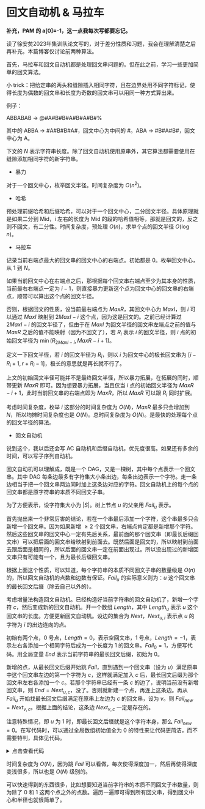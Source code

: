 # 回文自动机 & 马拉车

**补充，PAM 的 a[0]=-1，这一点我每次写都要忘记。**

读了徐安矣2023年集训队论文写的，对于差分性质和习题，我会在理解清楚之后再补充。本篇博客仅讨论前两种算法。

首先，马拉车和回文自动机都是处理回文串问题的。但在此之前，学习一些更加简单的回文算法。

小 trick：把给定串的两头和缝隙插入相同字符，且在边界处用不同字符标记，使得长度为偶数的回文串和长度为奇数的回文串可以用同一种方式算出来。

例子：

ABBABAB $\to$ @#A#B#B#A#B#A#B#%

其中的 ABBA $\to$ #A#B#B#A#，回文中心为中间的 #。ABA $\to$ #B#A#B#，回文中心为 A。

下文的 $N$ 表示字符串长度。除了回文自动机使用原串外，其它算法都需要使用在缝隙添加相同字符的新字符串。

* 暴力

对于一个回文中心，枚举回文半径。时间复杂度为 $O(n^2)$。

* 哈希

预处理前缀哈希和后缀哈希，可以对于一个回文中心，二分回文半径。具体原理就是如果二分到 Mid，i 左右的长度为 Mid 的段的哈希值相等，那就是回文的，反之则不回文，有二分性。时间复杂度，预处理 $O(n)$，求单个点的回文半径 $O(\log n)$。

* 马拉车

记录当前右端点最大的回文串的回文中心的右端点。初始都是 $0$。枚举回文中心，从 $1$ 到 $N$。

如果当前回文中心在右端点之后，那根据每个回文串右端点至少为其本身的性质，当前最右右端点一定为 $i-1$，则直接暴力更新这个点为回文中心的回文串的右端点，顺带可以算出这个点的回文半径。

否则，根据回文的性质，设当前最右端点为 $MaxR$，其回文中心为 $MaxI$，则 $i$ 可以通过 $MaxI$ 映射到 $2MaxI-i$ 这个点，因为这是回文的。之前已经计算过 $2MaxI-i$ 的回文半径了，但由于在 $MaxI$ 为回文半径的回文串左端点之前的值与 $MaxR$ 之后的值不能映射（因为不回文了），若 $R_i$ 表示 $i$ 的回文半径，则 $i$ 点的初始回文半径为 $\min(R_{2MaxI-i},MaxR-i+1)$。

定义一下回文半径，若 $i$ 的回文半径为 $R_i$，则以 $i$ 为回文中心的极长回文串为 $[i-R_i+1,r+R_i-1]$，极长的意思就是再长就不行了。

上文的初始回文半径可能并不是最终回文半径，所以暴力拓展，在拓展的同时，顺带更新 $MaxR$ 即可。因为想要暴力拓展，当且仅当 $i$ 点的初始回文半径为 $MaxR-i+1$，此时当前回文串的右端点即为 $MaxR$，所以 $MaxR$ 可以跟 $R_i$ 同时扩展。

考虑时间复杂度，枚举 $i$ 这部分的时间复杂度为 $O(N)$，$MaxR$ 最多只会增加到 $N$，所以均摊时间复杂度也是 $O(N)$。总时间复杂度为 $O(N)$。是最快的处理每个点的回文半径的算法。

* 回文自动机

说到这个，我以后还会写 AC 自动机和后缀自动机，优先度很高。如果还有多余的时间，可以写子序列自动机。

回文自动机可以理解成，既是一个 DAG，又是一棵树，其中每个点表示一个回文串。其中 DAG 每条边最多有字符集大小条出边，每条出边表示一个字符。走一条边相当于把一个回文串两边同时加上这条边对应的字符。回文自动机上的每个点的回文串都是原字符串的本质不同回文子串。

为了方便表示，设字符集大小为 $|S|$。树上节点 $u$ 的父亲用 $Fail_u$ 表示。

首先抛出来一个非常厉害的结论，若在一个串最后添加一个字符，这个串最多只会新增一个回文串。因为如果新增 $\geq 2$ 个回文串，右端点肯定都是新增那个字符。然后这些回文串的回文中心一定有先后关系，最前面的那个回文串（即最长后缀回文串）可以把后面的回文串给映射到前面去。既然后面是回文的，所以映射到前面去跟后面是相同的，所以后面的回文串一定在前面出现过。所以没出现过的新增回文串只有可能有一个，且为最长后缀回文串。 

根据上面这个性质，可以知道，每个字符串的本质不同回文子串的数量级是 $O(n)$ 的，所以回文自动机的点数和边数有保证。$Fail_u$ 的实际意义则为：$u$ 这个回文串的最长回文后缀（除去自己以外的）。

考虑增量法构造回文自动机。已经构造好当前字符串的回文自动机了，新增一个字符 $c$，然后变成新的回文自动机。开一个数组 $Length$，其中 $Length_u$ 表示 $u$ 这个回文串的长度。方便更新回文自动机。设边的集合为 $Next$，$Next_{u,i}$ 表示点 $u$ 的字符为 $i$ 的出边连向的点。

初始有两个点，$0$ 号点，$Length=0$，表示空回文串，$1$ 号点，$Length=-1$，表示左右各添加一个相同字符后成为一个长度为 $1$ 的回文串。$Fail_0=1$，方便写代码。用全局变量 $End$ 表示当前字符串的最长回文后缀，初始为 $0$。

新增的点，从最长回文后缀开始跳 $Fail$，直到遇到一个回文串（设为 $u$）满足原串中这个回文串左边的第一个字符为 $c$，这样就满足加入 $c$ 后，最长回文后缀为那个回文串左右各添加一个 $c$。若那个字符串已经有一条 $c$ 的边了，说明当前没有新增回文串，则 $End=Next_{u,c}$，没了。否则就新建一个点，再连上这条边。再从 $Fail_u$ 开始找最长回文后缀满足在原串上左边为 $c$ 的回文串，设为 $v$。则 $Fail_{new}=Next_{v,c}$。根据上面的结论，这条边 $Next_{v,c}$ 一定是存在的。

注意特殊情况，即 $u$ 为 $1$ 时，即最长回文后缀就是这个字符本身，那么 $Fail_{new}=0$。在写代码时，可以通过全局数组初始值全为 $0$ 的特性来让代码更简洁，而不需要特判，具体见代码。

<details>
<summary>点击查看代码</summary>

```
#include <bits/stdc++.h>
using namespace std;
const int MAXN=1e6+50;
char s[MAXN],a[MAXN];
int N;
int tot;
int Next[MAXN][26],Fail[MAXN],Length[MAXN];
int End;
long long Cnt[MAXN];
int GetFail(int u,int Id)
{
	while(a[Id-Length[u]-1]!=a[Id])
	u=Fail[u];
	return u;
}
int main()
{
	a[0]=-1;
	Length[1]=-1;
	Fail[0]=1;
	tot=1;
	scanf("%s",&s[1]);
	N=strlen(s+1);
	for(int i=1;i<=N;i++)
	{
		a[i]=s[i]-'a';
		int Last=GetFail(End,i);
		if(Next[Last][a[i]]==0)
		{
			tot++;
			Fail[tot]=Next[GetFail(Fail[Last],i)][a[i]];
			Length[tot]=Length[Last]+2;
			Next[Last][a[i]]=tot; 
		}
		End=Next[Last][a[i]];
		Cnt[End]++;
	}
	long long Max=0;
	for(int i=tot;i>=2;i--)
	{
		Max=max(Max,1ll*Length[i]*Cnt[i]);
		Cnt[Fail[i]]+=Cnt[i];
	}
	printf("%lld",Max);
}
```
</details>

时间复杂度为 $O(N)$，因为跳 $Fail$ 可以看做，每次使得深度加一，然后再使得深度变浅很多，所以也是 $O(N)$ 级别的。

可以快速得到的东西很多，比如想要知道当前字符串的本质不同回文子串数量，则为除了 $0$ 和 $1$ 这两个点之外的点数。遍历一遍即可得到所有回文串，得到回文中心和半径也就很简单了。
